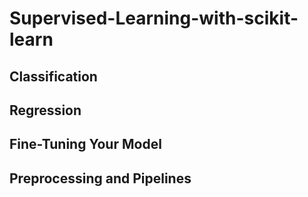 # Supervised-Learning-with-scikit-learn

## Classification

## Regression

## Fine-Tuning Your Model

## Preprocessing and Pipelines
